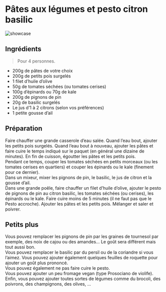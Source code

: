 # Pâtes aux légumes et pesto citron basilic

![showcase](http://i0.wp.com/www.tastinggoodnaturally.com/wp-content/uploads/2016/01/P%C3%A2tes-l%C3%A9gumes-pesto-citron-basilic.jpg)

## Ingrédients

> Pour 4 personnes.

* 200g de pâtes de votre choix
* 200g de petits pois surgelés
* 1 filet d’huile d’olive
* 50g de tomates séchées (ou tomates cerises)
* 100g d’épinards ou 70g de kale
* 200g de pignons de pin
* 20g de basilic surgelés
* Le jus d’1 à 2 citrons (selon vos préférences)
* 1 petite gousse d’ail

## Préparation

Faire chauffer une grande casserole d’eau salée. Quand l’eau bout, ajouter les petits pois surgelés. Quand l’eau bout à nouveau, ajouter les pâtes et faire cuire le temps indiqué sur le paquet (en général une dizaine de minutes). En fin de cuisson, égoutter les pâtes et les petits pois.  
Pendant ce temps, couper les tomates séchées en petits morceaux (ou les tomates cerises en quartiers) et couper les épinards ou le kale (finement pour ce dernier).  
Dans un mixeur, mixer les pignons de pin, le basilic, le jus de citron et la gousse d’ail.  
Dans une grande poêle, faire chauffer un filet d’huile d’olive, ajouter le pesto de pignons de pin au citron basilic, les tomates séchées (ou cerises), les épinards ou le kale. Faire cuire moins de 5 minutes (il ne faut pas que le Pesto accroche). Ajouter les pâtes et les petits pois. Mélanger et saler et poivrer.

## Petits plus

Vous pouvez remplacer les pignons de pin par les graines de tournesol par exemple, des noix de cajou ou des amandes… Le goût sera différent mais tout aussi bon.  
Vous pouvez remplacer le basilic par du persil ou de la coriandre si vous l’aimez. Vous pouvez ajouter également quelques feuilles de roquette pour ajouter un goût plus prononcé.  
Vous pouvez également ne pas faire cuire le pesto.  
Vous pouvez ajouter un peu fromage vegan (type Prosociano de violife).  
Enfin, vous pouvez ajouter toutes sortes de légumes comme du brocoli, des poivrons, des champignons, des olives, ...
